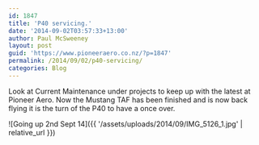 ```yaml
---
id: 1847
title: 'P40 servicing.'
date: '2014-09-02T03:57:33+13:00'
author: Paul McSweeney
layout: post
guid: 'https://www.pioneeraero.co.nz/?p=1847'
permalink: /2014/09/02/p40-servicing/
categories: Blog
---
```


Look at Current Maintenance under projects to keep up with the latest at Pioneer Aero. Now the Mustang TAF has been finished and is now back flying it is the turn of the P40 to have a once over.

![Going up 2nd Sept 14]({{ '/assets/uploads/2014/09/IMG_5126_1.jpg' | relative_url }})
